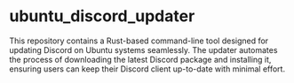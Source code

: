 # ubuntu_discord_updater
This repository contains a Rust-based command-line tool designed for updating Discord on Ubuntu systems seamlessly. The updater automates the process of downloading the latest Discord package and installing it, ensuring users can keep their Discord client up-to-date with minimal effort.
